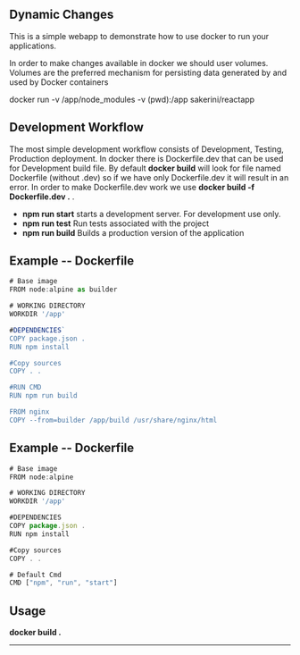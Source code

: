 ## Dynamic Changes

This is a simple webapp to demonstrate how to use docker to run your applications.

In order to make changes available in docker we should user volumes.
Volumes are the preferred mechanism for persisting data generated by and used by Docker containers

docker run -v /app/node_modules -v (pwd):/app sakerini/reactapp

## Development Workflow

The most simple development workflow consists of Development, Testing, Production deployment.
In docker there is Dockerfile.dev that can be used for Development build file.
By default **docker build** will look for file named Dockerfile (without .dev) so if we have only
Dockerfile.dev it will result in an error. In order to make Dockerfile.dev work we use **docker build -f Dockerfile.dev .** .

- **npm run start** starts a development server. For development use only.
- **npm run test** Run tests associated with the project
- **npm run build** Builds a production version of the application

## Example -- Dockerfile
```js
# Base image
FROM node:alpine as builder

# WORKING DIRECTORY
WORKDIR '/app' 

#DEPENDENCIES`
COPY package.json .
RUN npm install

#Copy sources
COPY . .

#RUN CMD
RUN npm run build

FROM nginx
COPY --from=builder /app/build /usr/share/nginx/html	
```

## Example -- Dockerfile
```js
# Base image
FROM node:alpine

# WORKING DIRECTORY
WORKDIR '/app'

#DEPENDENCIES
COPY package.json .
RUN npm install

#Copy sources
COPY . .

# Default Cmd
CMD ["npm", "run", "start"]	
```


## Usage
**docker build .**


------


